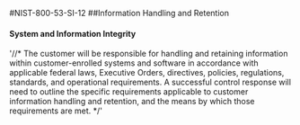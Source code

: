 #NIST-800-53-SI-12
##Information Handling and Retention

#### System and Information Integrity
'//*
The customer will be responsible for handling and retaining
information within customer-enrolled  systems and software in
accordance with applicable federal laws, Executive Orders,
directives, policies, regulations, standards, and operational
requirements. A successful control response will need to outline
the specific requirements applicable to customer information
handling and retention, and the means by which those requirements
are met.
*/'

